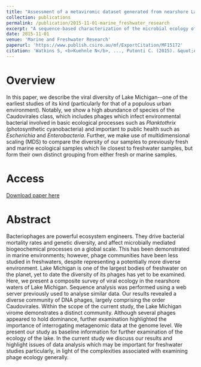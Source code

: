 ```yaml
---
title: "Assessment of a metaviromic dataset generated from nearshore Lake Michigan."
collection: publications
permalink: /publication/2015-11-01-marine_freshwater_research
excerpt: "A sequence-based characterization of the microbial ecology of Chicago's Lake Michigan, particulary that of its viral species/phages."
date: 2015-11-01
venue: 'Marine and Freshwater Research'
paperurl: 'https://www.publish.csiro.au/mf/ExportCitation/MF15172'
citation: 'Watkins S, <b>Kuehnle N</b>, ..., Putonti C. (2015). &quot;Assessment of a metaviromic dataset generated from nearshore Lake Michigan.&quot; <i>Marine and Freshwater Research</i>. 67(11).<br>'
---
```


# Overview
In this paper, we describe the viral diversity of Lake Michigan--one of the earliest studies of its kind (particularly for that of a populous urban environment). Notably, we show a high abundance of species of the Caudovirales class, which includes phages which infect environmental bacterial involved in basic ecological processes such as <i>Planktothrix</i> (photosynthetic cyanobacteria) and important to public health such as <i>Escherichia</i> and <i>Enterobacteria</i>. Further, we make use of multidimensional scaling (MDS) to compare the diversity of our samples to previously fresh and marine ecological samples which lie closest to freshwater samples, but form their own distinct grouping from either fresh or marine samples.

# Access
[Download paper here](https://www.publish.csiro.au/mf/ExportCitation/MF15172)

# Abstract
Bacteriophages are powerful ecosystem engineers. They drive bacterial mortality rates and genetic diversity, and affect microbially mediated biogeochemical processes on a global scale. This has been demonstrated in marine environments; however, phage communities have been less studied in freshwaters, despite representing a potentially more diverse environment. Lake Michigan is one of the largest bodies of freshwater on the planet, yet to date the diversity of its phages has yet to be examined. Here, we present a composite survey of viral ecology in the nearshore waters of Lake Michigan. Sequence analysis was performed using a web server previously used to analyse similar data. Our results revealed a diverse community of DNA phages, largely comprising the order Caudovirales. Within the scope of the current study, the Lake Michigan virome demonstrates a distinct community. Although several phages appeared to hold dominance, further examination highlighted the importance of interrogating metagenomic data at the genome level. We present our study as baseline information for further examination of the ecology of the lake. In the current study we discuss our results and highlight issues of data analysis which may be important for freshwater studies particularly, in light of the complexities associated with examining phage ecology generally.
